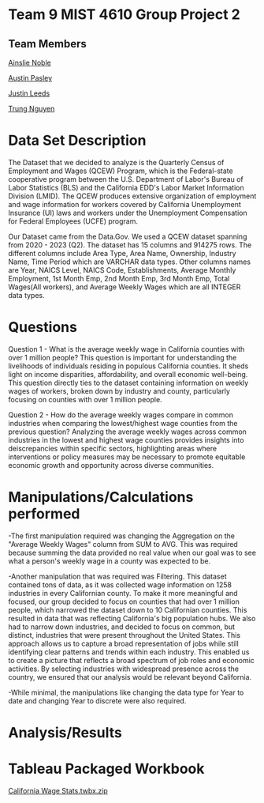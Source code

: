 # Team 9 MIST 4610 Group Project 2



## Team Members

[Ainslie Noble](https://github.com/ainsliehn)

[Austin Pasley](https://github.com/apasley)

[Justin Leeds](https://github.com/justinleeds)

[Trung Nguyen](https://github.com/TrungTNguyenn)

# Data Set Description
The Dataset that we decided to analyze is the Quarterly Census of Employment and Wages (QCEW) Program, which is the Federal-state cooperative program between the U.S. Department of Labor's Bureau of Labor Statistics (BLS) and the California EDD's Labor Market Information Division (LMID). The QCEW produces extensive organization of employment and wage information 
for workers covered by California Unemployment Insurance (UI) laws and workers under the Unemployment Compensation for Federal Employees (UCFE) program. 
 
Our Dataset came from the Data.Gov. We used a QCEW dataset spanning from 2020 - 2023 (Q2). The dataset has 15 columns and 914275 rows. The different columns include Area Type, Area Name, Ownership, Industry Name, Time Period which are VARCHAR data types. Other columns names are Year, NAICS Level, NAICS Code, Establishments, Average Monthly Employment, 1st Month Emp, 2nd Month Emp, 3rd Month Emp, Total Wages(All workers), and Average Weekly Wages which are all INTEGER data types.

# Questions
Question 1 - What is the average weekly wage in California counties with over 1 million people?
This question is important for understanding the livelihoods of individuals residing in populous California counties. It sheds light on income disparities, affordability, and overall economic well-being. This question directly ties to the dataset containing information on weekly wages of workers, broken down by industry and county, particularly focusing on counties with over 1 million people.

Question 2 - How do the average weekly wages compare in common industries when comparing the lowest/highest wage counties from the previous question?
Analyzing the average weekly wages across common industries in the lowest and highest wage counties provides insights into deiscrepancies within specific sectors, highlighting areas where interventions or policy measures may be necessary to promote equitable economic growth and opportunity across diverse communities.

# Manipulations/Calculations performed
-The first manipulation required was changing the Aggregation on the "Average Weekly Wages" column from SUM to AVG. This was required because summing the data provided no real value when our goal was to see what a person's weekly wage in a county was expected to be.

-Another manipulation that was required was Filtering. This dataset contained tons of data, as it was collected wage information on 1258 industries in every Californian county. To make it more meaningful and focused, our group decided to focus on counties that had over 1 million people, which narrowed the dataset down to 10 Californian counties. This resulted in data that was reflecting California's big population hubs. We also had to narrow down industries, and decided to focus on common, but distinct, industries that were present throughout the United States. This approach allows us to capture a broad representation of jobs while still identifying clear patterns and trends within each industry. This enabled us to create a picture that reflects a broad spectrum of job roles and economic activities. By selecting industries with widespread presence across the country, we ensured that our analysis would be relevant beyond California.

-While minimal, the manipulations like changing the data type for Year to date and changing Year to discrete were also required.

# Analysis/Results

# Tableau Packaged Workbook
[California Wage Stats.twbx.zip](https://github.com/TrungTNguyenn/Group-Project-2/files/15119250/California.Wage.Stats.twbx.zip)
